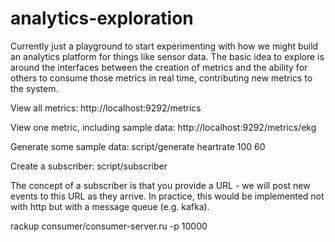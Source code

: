 analytics-exploration
=====================

Currently just a playground to start experimenting with how we might
build an analytics platform for things like sensor data. The basic
idea to explore is around the interfaces between the creation of
metrics and the ability for others to consume those metrics in real
time, contributing new metrics to the system.

View all metrics:
  http://localhost:9292/metrics

View one metric, including sample data:
  http://localhost:9292/metrics/ekg

Generate some sample data:
  script/generate heartrate 100 60

Create a subscriber:
  script/subscriber

  The concept of a subscriber is that you provide a URL - we will post
  new events to this URL as they arrive. In practice, this would be
  implemented not with http but with a message queue (e.g. kafka).


rackup consumer/consumer-server.ru -p 10000

